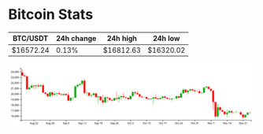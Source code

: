 # Bitcoin Stats

BTC/USDT|24h change|24h high|24h low|
|---|---|---|---|
|$16572.24|0.13%|$16812.63|$16320.02|

<img src="./chart.svg">
